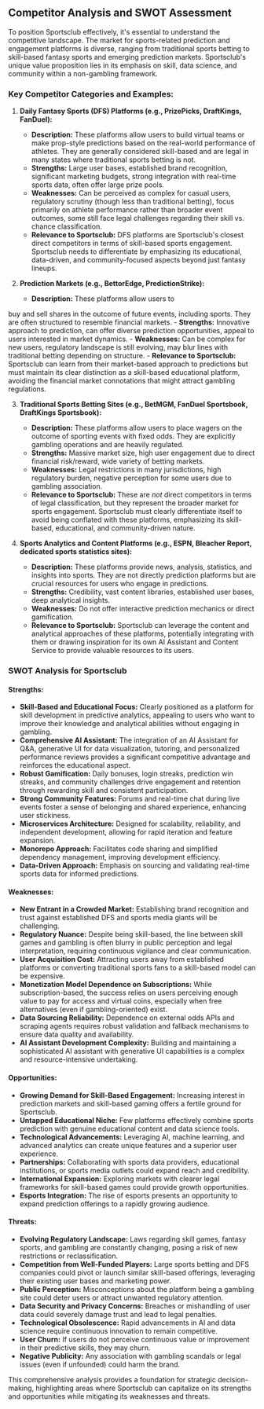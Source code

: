 


## Competitor Analysis and SWOT Assessment

To position Sportsclub effectively, it's essential to understand the competitive landscape. The market for sports-related prediction and engagement platforms is diverse, ranging from traditional sports betting to skill-based fantasy sports and emerging prediction markets. Sportsclub's unique value proposition lies in its emphasis on skill, data science, and community within a non-gambling framework.

### Key Competitor Categories and Examples:

1.  **Daily Fantasy Sports (DFS) Platforms (e.g., PrizePicks, DraftKings, FanDuel):**
    -   **Description:** These platforms allow users to build virtual teams or make prop-style predictions based on the real-world performance of athletes. They are generally considered skill-based and are legal in many states where traditional sports betting is not.
    -   **Strengths:** Large user bases, established brand recognition, significant marketing budgets, strong integration with real-time sports data, often offer large prize pools.
    -   **Weaknesses:** Can be perceived as complex for casual users, regulatory scrutiny (though less than traditional betting), focus primarily on athlete performance rather than broader event outcomes, some still face legal challenges regarding their skill vs. chance classification.
    -   **Relevance to Sportsclub:** DFS platforms are Sportsclub's closest direct competitors in terms of skill-based sports engagement. Sportsclub needs to differentiate by emphasizing its educational, data-driven, and community-focused aspects beyond just fantasy lineups.

2.  **Prediction Markets (e.g., BettorEdge, PredictionStrike):**
    -   **Description:** These platforms allow users to 


buy and sell shares in the outcome of future events, including sports. They are often structured to resemble financial markets.
    -   **Strengths:** Innovative approach to prediction, can offer diverse prediction opportunities, appeal to users interested in market dynamics.
    -   **Weaknesses:** Can be complex for new users, regulatory landscape is still evolving, may blur lines with traditional betting depending on structure.
    -   **Relevance to Sportsclub:** Sportsclub can learn from their market-based approach to predictions but must maintain its clear distinction as a skill-based educational platform, avoiding the financial market connotations that might attract gambling regulations.

3.  **Traditional Sports Betting Sites (e.g., BetMGM, FanDuel Sportsbook, DraftKings Sportsbook):**
    -   **Description:** These platforms allow users to place wagers on the outcome of sporting events with fixed odds. They are explicitly gambling operations and are heavily regulated.
    -   **Strengths:** Massive market size, high user engagement due to direct financial risk/reward, wide variety of betting markets.
    -   **Weaknesses:** Legal restrictions in many jurisdictions, high regulatory burden, negative perception for some users due to gambling association.
    -   **Relevance to Sportsclub:** These are *not* direct competitors in terms of legal classification, but they represent the broader market for sports engagement. Sportsclub must clearly differentiate itself to avoid being conflated with these platforms, emphasizing its skill-based, educational, and community-driven nature.

4.  **Sports Analytics and Content Platforms (e.g., ESPN, Bleacher Report, dedicated sports statistics sites):**
    -   **Description:** These platforms provide news, analysis, statistics, and insights into sports. They are not directly prediction platforms but are crucial resources for users who engage in predictions.
    -   **Strengths:** Credibility, vast content libraries, established user bases, deep analytical insights.
    -   **Weaknesses:** Do not offer interactive prediction mechanics or direct gamification.
    -   **Relevance to Sportsclub:** Sportsclub can leverage the content and analytical approaches of these platforms, potentially integrating with them or drawing inspiration for its own AI Assistant and Content Service to provide valuable resources to its users.

### SWOT Analysis for Sportsclub

#### Strengths:

-   **Skill-Based and Educational Focus:** Clearly positioned as a platform for skill development in predictive analytics, appealing to users who want to improve their knowledge and analytical abilities without engaging in gambling.
-   **Comprehensive AI Assistant:** The integration of an AI Assistant for Q&A, generative UI for data visualization, tutoring, and personalized performance reviews provides a significant competitive advantage and reinforces the educational aspect.
-   **Robust Gamification:** Daily bonuses, login streaks, prediction win streaks, and community challenges drive engagement and retention through rewarding skill and consistent participation.
-   **Strong Community Features:** Forums and real-time chat during live events foster a sense of belonging and shared experience, enhancing user stickiness.
-   **Microservices Architecture:** Designed for scalability, reliability, and independent development, allowing for rapid iteration and feature expansion.
-   **Monorepo Approach:** Facilitates code sharing and simplified dependency management, improving development efficiency.
-   **Data-Driven Approach:** Emphasis on sourcing and validating real-time sports data for informed predictions.

#### Weaknesses:

-   **New Entrant in a Crowded Market:** Establishing brand recognition and trust against established DFS and sports media giants will be challenging.
-   **Regulatory Nuance:** Despite being skill-based, the line between skill games and gambling is often blurry in public perception and legal interpretation, requiring continuous vigilance and clear communication.
-   **User Acquisition Cost:** Attracting users away from established platforms or converting traditional sports fans to a skill-based model can be expensive.
-   **Monetization Model Dependence on Subscriptions:** While subscription-based, the success relies on users perceiving enough value to pay for access and virtual coins, especially when free alternatives (even if gambling-oriented) exist.
-   **Data Sourcing Reliability:** Dependence on external odds APIs and scraping agents requires robust validation and fallback mechanisms to ensure data quality and availability.
-   **AI Assistant Development Complexity:** Building and maintaining a sophisticated AI assistant with generative UI capabilities is a complex and resource-intensive undertaking.

#### Opportunities:

-   **Growing Demand for Skill-Based Engagement:** Increasing interest in prediction markets and skill-based gaming offers a fertile ground for Sportsclub.
-   **Untapped Educational Niche:** Few platforms effectively combine sports prediction with genuine educational content and data science tools.
-   **Technological Advancements:** Leveraging AI, machine learning, and advanced analytics can create unique features and a superior user experience.
-   **Partnerships:** Collaborating with sports data providers, educational institutions, or sports media outlets could expand reach and credibility.
-   **International Expansion:** Exploring markets with clearer legal frameworks for skill-based games could provide growth opportunities.
-   **Esports Integration:** The rise of esports presents an opportunity to expand prediction offerings to a rapidly growing audience.

#### Threats:

-   **Evolving Regulatory Landscape:** Laws regarding skill games, fantasy sports, and gambling are constantly changing, posing a risk of new restrictions or reclassification.
-   **Competition from Well-Funded Players:** Large sports betting and DFS companies could pivot or launch similar skill-based offerings, leveraging their existing user bases and marketing power.
-   **Public Perception:** Misconceptions about the platform being a gambling site could deter users or attract unwanted regulatory attention.
-   **Data Security and Privacy Concerns:** Breaches or mishandling of user data could severely damage trust and lead to legal penalties.
-   **Technological Obsolescence:** Rapid advancements in AI and data science require continuous innovation to remain competitive.
-   **User Churn:** If users do not perceive continuous value or improvement in their predictive skills, they may churn.
-   **Negative Publicity:** Any association with gambling scandals or legal issues (even if unfounded) could harm the brand.

This comprehensive analysis provides a foundation for strategic decision-making, highlighting areas where Sportsclub can capitalize on its strengths and opportunities while mitigating its weaknesses and threats.


